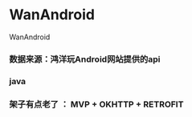# WanAndroid
WanAndroid

### 数据来源：鸿洋玩Android网站提供的api

### java

### 架子有点老了 ： MVP + OKHTTP + RETROFIT

